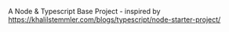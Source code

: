 A Node & Typescript Base Project - inspired by https://khalilstemmler.com/blogs/typescript/node-starter-project/